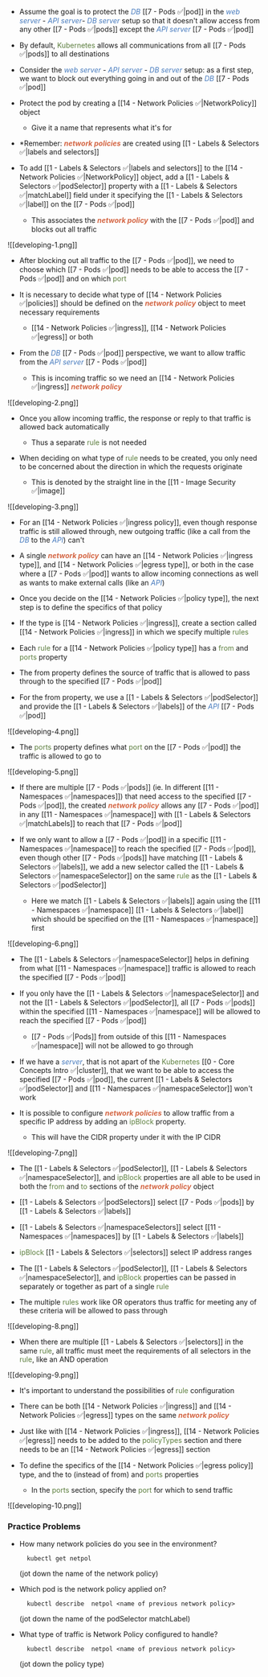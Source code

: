 - Assume the goal is to protect the <i><span style="color:#477bbe">DB</span></i> [[7 - Pods ✅|pod]] in the <i><span style="color:#477bbe">web server</span></i> - <i><span style="color:#477bbe">API server</span></i>- <i><span style="color:#477bbe">DB server</span></i> setup so that it doesn't allow access from any other [[7 - Pods ✅|pods]] except the <i><span style="color:#477bbe">API server</span></i> [[7 - Pods ✅|pod]]

- By default, <span style="color:#5c7e3e">Kubernetes</span> allows all communications from all [[7 - Pods ✅|pods]] to all destinations

- Consider the <i><span style="color:#477bbe">web server</span></i> - <i><span style="color:#477bbe">API server</span></i> - <i><span style="color:#477bbe">DB server</span></i> setup: as a first step, we want to block out everything going in and out of the <i><span style="color:#477bbe">DB</span></i> [[7 - Pods ✅|pod]]

- Protect the pod by creating a [[14 - Network Policies ✅|NetworkPolicy]] object
	- Give it a name that represents what it's for

- *Remember: <b><i><span style="color:#d46644">network policies</span></i></b> are created using [[1 - Labels & Selectors ✅|labels and selectors]]

- To add [[1 - Labels & Selectors ✅|labels and selectors]] to the [[14 - Network Policies ✅|NetworkPolicy]] object, add a [[1 - Labels & Selectors ✅|podSelector]] property with a [[1 - Labels & Selectors ✅|matchLabel]] field under it specifying the [[1 - Labels & Selectors ✅|label]] on the [[7 - Pods ✅|pod]]
	- This associates the <b><i><span style="color:#d46644">network policy</span></i></b> with the [[7 - Pods ✅|pod]] and blocks out all traffic

![[developing-1.png]]

- After blocking out all traffic to the [[7 - Pods ✅|pod]], we need to choose which [[7 - Pods ✅|pod]] needs to be able to access the [[7 - Pods ✅|pod]] and on which <span style="color:#5c7e3e">port</span>

- It is necessary to decide what type of [[14 - Network Policies ✅|policies]] should be defined on the <b><i><span style="color:#d46644">network policy</span></i></b> object to meet necessary requirements
	- [[14 - Network Policies ✅|ingress]], [[14 - Network Policies ✅|egress]] or both

- From the <i><span style="color:#477bbe">DB</span></i> [[7 - Pods ✅|pod]] perspective, we want to allow traffic from the <i><span style="color:#477bbe">API server</span></i> [[7 - Pods ✅|pod]]
	- This is incoming traffic so we need an [[14 - Network Policies ✅|ingress]] <b><i><span style="color:#d46644">network policy</span></i></b>

![[developing-2.png]]

- Once you allow incoming traffic, the response or reply to that traffic is allowed back automatically
	- Thus a separate <span style="color:#5c7e3e">rule</span> is not needed

- When deciding on what type of <span style="color:#5c7e3e">rule</span> needs to be created, you only need to be concerned about the direction in which the requests originate
	- This is denoted by the straight line in the [[11 - Image Security ✅|image]]

![[developing-3.png]]

- For an [[14 - Network Policies ✅|ingress policy]], even though response traffic is still allowed through, new outgoing traffic (like a call from the <i><span style="color:#477bbe">DB</span></i> to the <i><span style="color:#477bbe">API</span></i>) can't

- A single <b><i><span style="color:#d46644">network policy</span></i></b> can have an [[14 - Network Policies ✅|ingress type]], and [[14 - Network Policies ✅|egress type]], or both in the case where a [[7 - Pods ✅|pod]] wants to allow incoming connections as well as wants to make external calls (like an <i><span style="color:#477bbe">API</span></i>)

- Once you decide on the [[14 - Network Policies ✅|policy type]], the next step is to define the specifics of that policy

- If the type is [[14 - Network Policies ✅|ingress]], create a section called [[14 - Network Policies ✅|ingress]] in which we specify multiple <span style="color:#5c7e3e">rules</span>

- Each <span style="color:#5c7e3e">rule</span> for a [[14 - Network Policies ✅|policy type]] has a <span style="color:#5c7e3e">from</span> and <span style="color:#5c7e3e">ports</span> property

- The from property defines the source of traffic that is allowed to pass through to the specified [[7 - Pods ✅|pod]]

- For the from property, we use a [[1 - Labels & Selectors ✅|podSelector]] and provide the [[1 - Labels & Selectors ✅|labels]] of the <i><span style="color:#477bbe">API</span></i> [[7 - Pods ✅|pod]]

![[developing-4.png]]

- The <span style="color:#5c7e3e">ports</span> property defines what <span style="color:#5c7e3e">port</span> on the [[7 - Pods ✅|pod]] the traffic is allowed to go to

![[developing-5.png]]

- If there are multiple [[7 - Pods ✅|pods]] (ie. In different [[11 - Namespaces ✅|namespaces]]) that need access to the specified [[7 - Pods ✅|pod]], the created <b><i><span style="color:#d46644">network policy</span></i></b> allows any [[7 - Pods ✅|pod]] in any [[11 - Namespaces ✅|namespace]] with [[1 - Labels & Selectors ✅|matchLabels]] to reach that [[7 - Pods ✅|pod]]

- If we only want to allow a [[7 - Pods ✅|pod]] in a specific [[11 - Namespaces ✅|namespace]] to reach the specified [[7 - Pods ✅|pod]], even though other [[7 - Pods ✅|pods]] have matching [[1 - Labels & Selectors ✅|labels]], we add a new selector called the [[1 - Labels & Selectors ✅|namespaceSelector]] on the same <span style="color:#5c7e3e">rule</span> as the [[1 - Labels & Selectors ✅|podSelector]]
	- Here we match [[1 - Labels & Selectors ✅|labels]] again using the [[11 - Namespaces ✅|namespace]] [[1 - Labels & Selectors ✅|label]] which should be specified on the [[11 - Namespaces ✅|namespace]] first

![[developing-6.png]]

- The [[1 - Labels & Selectors ✅|namespaceSelector]] helps in defining from what [[11 - Namespaces ✅|namespace]] traffic is allowed to reach the specified [[7 - Pods ✅|pod]]

- If you only have the [[1 - Labels & Selectors ✅|namespaceSelector]] and not the [[1 - Labels & Selectors ✅|podSelector]], all [[7 - Pods ✅|pods]] within the specified [[11 - Namespaces ✅|namespace]] will be allowed to reach the specified [[7 - Pods ✅|pod]]
	- [[7 - Pods ✅|Pods]] from outside of this [[11 - Namespaces ✅|namespace]] will not be allowed to go through

- If we have a <i><span style="color:#477bbe">server</span></i>, that is not apart of the <span style="color:#5c7e3e">Kubernetes</span> [[0 - Core Concepts Intro ✅|cluster]], that we want to be able to access the specified [[7 - Pods ✅|pod]], the current [[1 - Labels & Selectors ✅|podSelector]] and [[11 - Namespaces ✅|namespaceSelector]] won't work

- It is possible to configure <b><i><span style="color:#d46644">network policies</span></i></b> to allow traffic from a specific IP address by adding an <span style="color:#5c7e3e">ipBlock</span> property.
	- This will have the CIDR property under it with the IP CIDR

![[developing-7.png]]

- The [[1 - Labels & Selectors ✅|podSelector]], [[1 - Labels & Selectors ✅|namespaceSelector]], and <span style="color:#5c7e3e">ipBlock</span> properties are all able to be used in both the <span style="color:#5c7e3e">from</span> and <span style="color:#5c7e3e">to</span> sections of the <b><i><span style="color:#d46644">network policy</span></i></b> object

- [[1 - Labels & Selectors ✅|podSelectors]] select [[7 - Pods ✅|pods]] by [[1 - Labels & Selectors ✅|labels]]

- [[1 - Labels & Selectors ✅|namespaceSelectors]] select [[11 - Namespaces ✅|namespaces]] by [[1 - Labels & Selectors ✅|labels]]

- <span style="color:#5c7e3e">ipBlock</span> [[1 - Labels & Selectors ✅|selectors]] select IP address ranges

- The [[1 - Labels & Selectors ✅|podSelector]], [[1 - Labels & Selectors ✅|namespaceSelector]], and <span style="color:#5c7e3e">ipBlock</span> properties can be passed in separately or together as part of a single <span style="color:#5c7e3e">rule</span>

- The multiple <span style="color:#5c7e3e">rules</span> work like OR operators thus traffic for meeting any of these criteria will be allowed to pass through

![[developing-8.png]]

- When there are multiple [[1 - Labels & Selectors ✅|selectors]] in the same <span style="color:#5c7e3e">rule</span>, all traffic must meet the requirements of all selectors in the <span style="color:#5c7e3e">rule</span>, like an AND operation

![[developing-9.png]]

- It's important to understand the possibilities of <span style="color:#5c7e3e">rule</span> configuration

- There can be both [[14 - Network Policies ✅|ingress]] and [[14 - Network Policies ✅|egress]] types on the same <b><i><span style="color:#d46644">network policy</span></i></b>

- Just like with [[14 - Network Policies ✅|ingress]], [[14 - Network Policies ✅|egress]] needs to be added to the <span style="color:#5c7e3e">policyTypes</span> section and there needs to be an [[14 - Network Policies ✅|egress]] section

- To define the specifics of the [[14 - Network Policies ✅|egress policy]] type, and the to (instead of from) and <span style="color:#5c7e3e">ports</span> properties
	- In the <span style="color:#5c7e3e">ports</span> section, specify the <span style="color:#5c7e3e">port</span> for which to send traffic

![[developing-10.png]]

### Practice Problems

- How many network policies do you see in the environment?

		kubectl get netpol

	(jot down the name of the network policy)

- Which pod is the network policy applied on?

		kubectl describe  netpol <name of previous network policy>

	(jot down the name of the podSelector matchLabel)

- What type of traffic is Network Policy configured to handle?

		kubectl describe  netpol <name of previous network policy>

	(jot down the policy type)